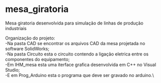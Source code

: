 # mesa_giratoria
Mesa giratoria desenvolvida para simulação de linhas de produção industriais

Organização do projeto:\
-Na pasta CAD se encontrar os arquivos CAD da mesa projetada no software SolidWorks;\
-Na pasta Circuito esta o circuito contendo a ligação eletrica entre os componentes do equipamento;\
-Em IHM_mesa esta uma iterface grafica desenvolvida em C++ no Visual Studio;\
-E em Prog_Arduino esta o programa que deve ser gravado no arduino.\
